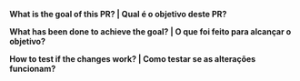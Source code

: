 **What is the goal of this PR? | Qual é o objetivo deste PR?**


**What has been done to achieve the goal? | O que foi feito para alcançar o objetivo?**


**How to test if the changes work? | Como testar se as alterações funcionam?**


